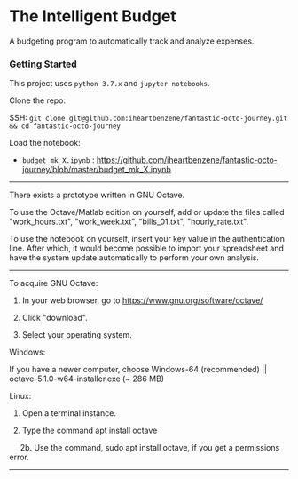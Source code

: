 # The Intelligent Budget

A budgeting program to automatically track and analyze expenses.

### Getting Started

This project uses `python 3.7.x` and `jupyter notebooks`.

Clone the repo:

SSH: `git clone git@github.com:iheartbenzene/fantastic-octo-journey.git && cd fantastic-octo-journey`

Load the notebook:
+ `budget_mk_X.ipynb` : https://github.com/iheartbenzene/fantastic-octo-journey/blob/master/budget_mk_X.ipynb

***

There exists a prototype written in GNU Octave.

To use the Octave/Matlab edition on yourself, add or update the files called "work_hours.txt", "work_week.txt", "bills_01.txt", "hourly_rate.txt".

To use the notebook on yourself, insert your key value in the authentication line.
After which, it would become possible to import your spreadsheet and have the system update automatically to perform your own analysis.

___

To acquire GNU Octave: 

1. In your web browser, go to https://www.gnu.org/software/octave/

2. Click "download".

3. Select your operating system.

Windows: 

If you have a newer computer, choose Windows-64 (recommended) || octave-5.1.0-w64-installer.exe (~ 286 MB)

Linux:

1. Open a terminal instance.

2. Type the command apt install octave

&nbsp;&nbsp;&nbsp;&nbsp; 2b. Use the command, sudo apt install octave, if you get a permissions error.

***
